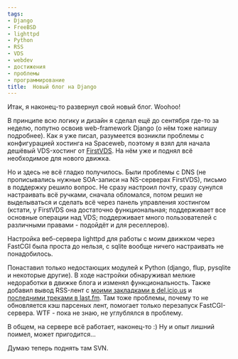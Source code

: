 ```yaml
---
tags:
- Django
- FreeBSD
- lighttpd
- Python
- RSS
- VDS
- webdev
- достижения
- проблемы
- программирование
title:  Новый блог на Django
---
```


Итак, я наконец-то развернул свой новый блог. Woohoo!

В принципе всю логику и дизайн я сделал ещё до сентября где-то за
неделю, попутно освоив web-framework Django (о нём тоже напишу
подробнее). Как я уже писал, разумеется возникли проблемы с
конфигурацией хостинга на Spaceweb, поэтому я взял для начала дешёвый
VDS-хостинг от [FirstVDS][]. На нём уже и поднял всё необходимое для
нового движка.

Но и здесь не всё гладко получилось. Были проблемы с DNS (не
прописывались нужные SOA-записи на NS-серверах FirstVDS), письмо в
поддержку решило вопрос. Не сразу настроил почту, сразу сунулся
настраивать всё ручками, сначала обломался, потом решил не выделываться
и сделать всё через панель управления хостингом (кстати, у FirstVDS она
достаточно функциональная; поддерживает все основные операции над VDS;
поддерживает много пользователей с различными правами - подойдёт и для
реселлеров).

Настройка веб-сервера lighttpd для работы с моим движком через FastCGI
была проста до нельзя, с sqlite вообще ничего настраивать не
понадобилось.

Понаставил только недостающих модулей к Python (django, flup, pysqlite и
некоторые другие). В ходе настройки обнаруживал мелкие недоработки в
движке блога и изменял функциональность. Также добавил вывод RSS-лент с
[моими закладками в del.icio.us][] и [последними треками в last.fm][].
Там тоже проблемы, почему то не обновляется кэш парсеных лент, помогает
только перезапуск FastCGI-сервера. WTF - пока не знаю, не углублялся в
проблему.

В общем, на сервере всё работает, наконец-то :) Ну и опыт лишний поимел,
может пригодится...

Думаю теперь поднять там SVN.

  [FirstVDS]: https://web.archive.org/web/20070703183738/http://www.firstvds.ru/
  [моими закладками в del.icio.us]: https://web.archive.org/web/20070703183738/http://del.icio.us/SphinxTheGeek
  [последними треками в last.fm]: https://web.archive.org/web/20070703183738/http://www.last.fm/user/SphinxTheGeek/